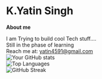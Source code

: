 # K.Yatin Singh

**About me**

I am Trying to build cool Tech stuff....
<br>
Still in the phase of learning
<br>
Reach me at: yatin4591@gmail.com
<br>
![Your GitHub stats](https://github-readme-stats.vercel.app/api?username=yourusername&show_icons=true&theme=radical)
<br>
![Top Languages](https://github-readme-stats.vercel.app/api/top-langs/?username=yourusername&layout=compact&theme=dracula)
<br>
![GitHub Streak](https://github-readme-streak-stats.herokuapp.com/?user=yourusername&theme=dark)

<!--
**yatinsingh2007/yatinsingh2007** is a ✨ _special_ ✨ repository because its `README.md` (this file) appears on your GitHub profile.

Here are some ideas to get you started:

- 🔭 I’m currently working on ...
- 🌱 I’m currently learning ...
- 👯 I’m looking to collaborate on ...
- 🤔 I’m looking for help with ...
- 💬 Ask me about ...
- 📫 How to reach me: ...
- 😄 Pronouns: ...
- ⚡ Fun fact: ...
-->
